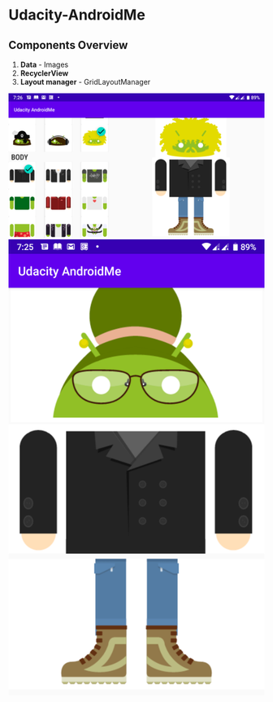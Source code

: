 # Udacity-AndroidMe

## Components Overview

1. **Data** - Images
2. **RecyclerView**
3. **Layout manager** - GridLayoutManager

![Landscape View](app/src/main/res/drawable/landscape_view.png)
![Portrait View](app/src/main/res/drawable/portrait_view.png)
